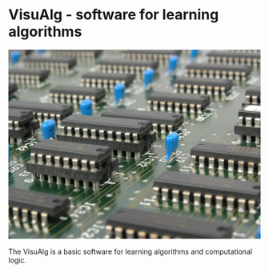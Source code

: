 # VisuAlg - software for learning algorithms

![processor](./processor.jpg)

The VisuAlg is a basic software for learning algorithms and computational logic.

